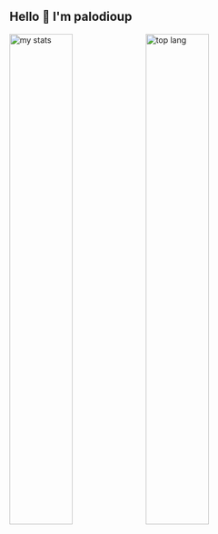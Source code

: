 ## Hello 👋 I'm palodioup

<img alt="my stats" align= "left" width="47%" src="https://github-readme-stats.vercel.app/api?username=emerald"/>

<img alt="top lang" align= "left" width="47%" src="https://github-readme-stats.vercel.app/api/top-langs/?username=emerald&layout=compact"/>
